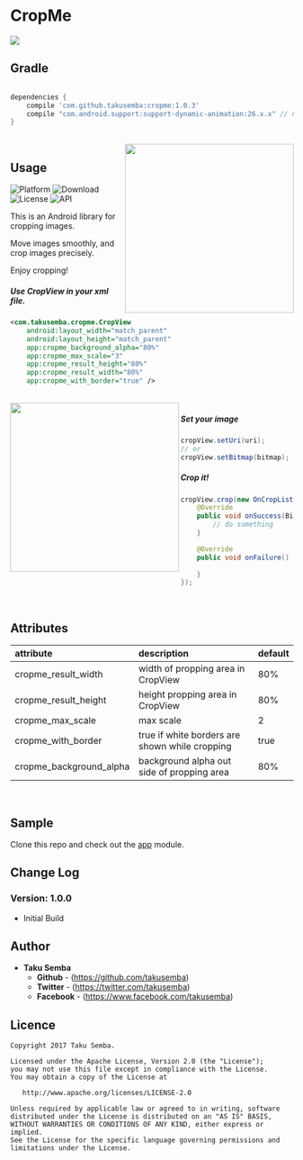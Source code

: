 # CropMe

<img src="https://github.com/TakuSemba/CropMe/blob/master/arts/logo.png">

## Gradle

```groovy

dependencies {
    compile 'com.github.takusemba:cropme:1.0.3'
    compile "com.android.support:support-dynamic-animation:26.x.x" // need to be more than 26
}

```
<br/>

<img src="https://github.com/TakuSemba/CropMe/blob/master/arts/crop.gif" align="right" width="300">

## Usage

![Platform](http://img.shields.io/badge/platform-android-green.svg?style=flat)
![Download](https://api.bintray.com/packages/takusemba/maven/multisnaprecyclerview/images/download.svg)
![License](https://img.shields.io/badge/License-Apache%202.0-blue.svg)
![API](https://img.shields.io/badge/API-16%2B-brightgreen.svg?style=flat)

This is an Android library for cropping images.

Move images smoothly, and crop images precisely.

Enjoy cropping!

##### Use CropView in your xml file.

```xml
<com.takusemba.cropme.CropView
    android:layout_width="match_parent"
    android:layout_height="match_parent"
    app:cropme_background_alpha="80%"
    app:cropme_max_scale="3"
    app:cropme_result_height="80%"
    app:cropme_result_width="80%"
    app:cropme_with_border="true" />

```

<br/>

<img src="https://github.com/TakuSemba/CropMe/blob/master/arts/snap_count.gif" align="left" width="300">

##### Set your image

```java
cropView.setUri(uri);
// or
cropView.setBitmap(bitmap);
```

##### Crop it!

```java
cropView.crop(new OnCropListener() {
    @Override
    public void onSuccess(Bitmap bitmap) {
        // do something
    }

    @Override
    public void onFailure() {
        
    }
});
```

<br/>

## Attributes

| attribute | description | default |
|:---|:---|:---|
| cropme_result_width | width of propping area in CropView | 80% |
| cropme_result_height | height propping area in CropView | 80% |
| cropme_max_scale | max scale | 2 |
| cropme_with_border | true if white borders are shown while cropping | true |
| cropme_background_alpha | background alpha out side of propping area | 80% |

<br/>

## Sample
Clone this repo and check out the [app](https://github.com/TakuSemba/CropMe/tree/master/app) module.

## Change Log

### Version: 1.0.0

  * Initial Build


## Author

* **Taku Semba**
    * **Github** - (https://github.com/takusemba)
    * **Twitter** - (https://twitter.com/takusemba)
    * **Facebook** - (https://www.facebook.com/takusemba)

## Licence
```
Copyright 2017 Taku Semba.

Licensed under the Apache License, Version 2.0 (the "License");
you may not use this file except in compliance with the License.
You may obtain a copy of the License at

   http://www.apache.org/licenses/LICENSE-2.0

Unless required by applicable law or agreed to in writing, software
distributed under the License is distributed on an "AS IS" BASIS,
WITHOUT WARRANTIES OR CONDITIONS OF ANY KIND, either express or implied.
See the License for the specific language governing permissions and
limitations under the License.
```
